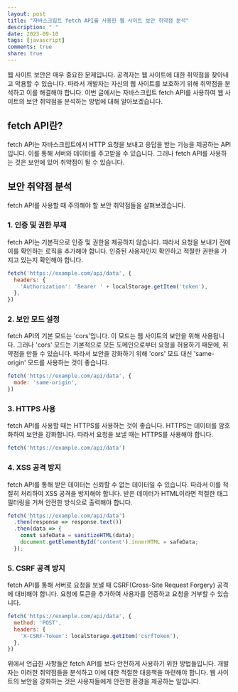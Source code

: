 ```yaml
---
layout: post
title: "자바스크립트 fetch API를 사용한 웹 사이트 보안 취약점 분석"
description: " "
date: 2023-09-10
tags: [javascript]
comments: true
share: true
---
```


웹 사이트 보안은 매우 중요한 문제입니다. 공격자는 웹 사이트에 대한 취약점을 찾아내고 악용할 수 있습니다. 따라서 개발자는 자신의 웹 사이트를 보호하기 위해 취약점을 분석하고 이를 해결해야 합니다. 이번 글에서는 자바스크립트 fetch API를 사용하여 웹 사이트의 보안 취약점을 분석하는 방법에 대해 알아보겠습니다.

## fetch API란?

fetch API는 자바스크립트에서 HTTP 요청을 보내고 응답을 받는 기능을 제공하는 API입니다. 이를 통해 서버와 데이터를 주고받을 수 있습니다. 그러나 fetch API를 사용하는 것은 보안에 있어 취약점이 될 수 있습니다.

## 보안 취약점 분석

fetch API를 사용할 때 주의해야 할 보안 취약점들을 살펴보겠습니다.

### 1. 인증 및 권한 부재

fetch API는 기본적으로 인증 및 권한을 제공하지 않습니다. 따라서 요청을 보내기 전에 이를 확인하는 로직을 추가해야 합니다. 인증된 사용자인지 확인하고 적절한 권한을 가지고 있는지 확인해야 합니다.

```javascript
fetch('https://example.com/api/data', {
  headers: {
    'Authorization': 'Bearer ' + localStorage.getItem('token'),
  },
})
```

### 2. 보안 모드 설정

fetch API의 기본 모드는 'cors'입니다. 이 모드는 웹 사이트의 보안을 위해 사용됩니다. 그러나 'cors' 모드는 기본적으로 모든 도메인으로부터 요청을 허용하기 때문에, 취약점을 만들 수 있습니다. 따라서 보안을 강화하기 위해 'cors' 모드 대신 'same-origin' 모드를 사용하는 것이 좋습니다.

```javascript
fetch('https://example.com/api/data', {
  mode: 'same-origin',
})
```

### 3. HTTPS 사용

fetch API를 사용할 때는 HTTPS를 사용하는 것이 좋습니다. HTTPS는 데이터를 암호화하여 보안을 강화합니다. 따라서 요청을 보낼 때는 HTTPS를 사용해야 합니다.

```javascript
fetch('https://example.com/api/data')
```

### 4. XSS 공격 방지

fetch API를 통해 받은 데이터는 신뢰할 수 없는 데이터일 수 있습니다. 따라서 이를 적절히 처리하여 XSS 공격을 방지해야 합니다. 받은 데이터가 HTML이라면 적절한 태그 필터링을 거쳐 안전한 방식으로 출력해야 합니다.

```javascript
fetch('https://example.com/api/data')
  .then(response => response.text())
  .then(data => {
    const safeData = sanitizeHTML(data);
    document.getElementById('content').innerHTML = safeData;
  });
```

### 5. CSRF 공격 방지

fetch API를 통해 서버로 요청을 보낼 때 CSRF(Cross-Site Request Forgery) 공격에 대비해야 합니다. 요청에 토큰을 추가하여 사용자를 인증하고 요청을 거부할 수 있습니다.

```javascript
fetch('https://example.com/api/data', {
  method: 'POST',
  headers: {
    'X-CSRF-Token': localStorage.getItem('csrfToken'),
  },
})
```

위에서 언급한 사항들은 fetch API를 보다 안전하게 사용하기 위한 방법들입니다. 개발자는 이러한 취약점들을 분석하고 이에 대한 적절한 대응책을 마련해야 합니다. 웹 사이트의 보안을 강화하는 것은 사용자들에게 안전한 환경을 제공하는 일입니다.